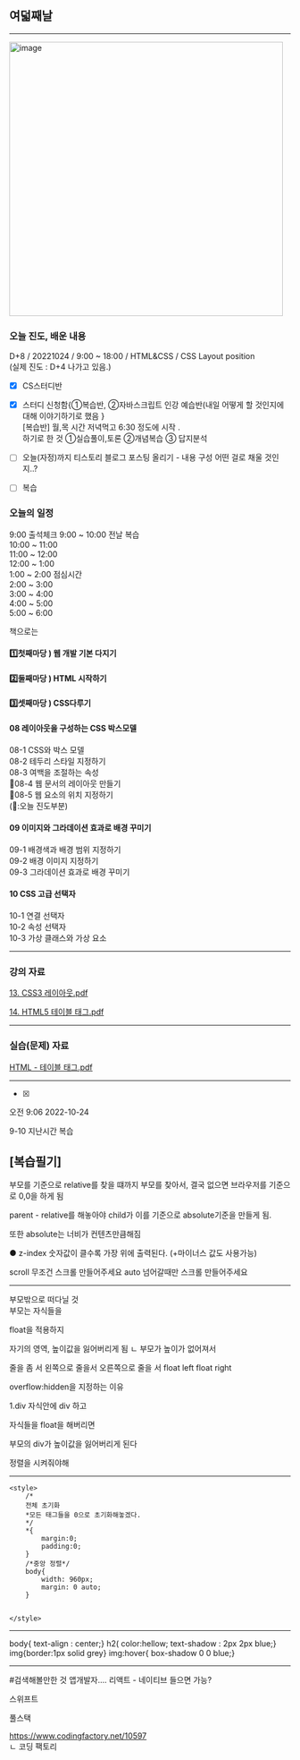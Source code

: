 
## 여덟째날 
   
 
 ---
 
<img width="490" alt="image" src="https://user-images.githubusercontent.com/113709273/196216167-b3c8f461-d299-4af1-92d6-fd0797f30ee8.png">

### 오늘 진도, 배운 내용
D+8 / 20221024 / 9:00 ~ 18:00 / HTML&CSS / CSS Layout position  
(실제 진도 : D+4 나가고 있음.)


+ [x] CS스터디반 

+ [x] 스터디 신청함{①복습반, ②자바스크립트 인강 예습반(내일 어떻게 할 것인지에 대해 이야기하기로 했음 }   
  [복습반] 월,목 시간 저녁먹고 6:30 정도에 시작 .    
  하기로 한 것 ①실습풀이,토론 ②개념복습 ③ 답지분석
  
+ [ ] 오늘(자정)까지 티스토리 블로그 포스팅 올리기   - 내용 구성 어떤 걸로 채울 것인지..?
+ [ ] 복습


### 오늘의 일정
9:00 출석체크 
9:00 ~ 10:00 전날 복습      
10:00 ~ 11:00   
11:00 ~ 12:00   
12:00 ~ 1:00   
1:00 ~ 2:00 점심시간   
2:00 ~ 3:00   
3:00 ~ 4:00   
4:00 ~ 5:00   
5:00 ~ 6:00   

책으로는 
 
#### 1️⃣첫째마당 ) 웹 개발 기본 다지기   

#### 2️⃣둘째마당 ) HTML 시작하기   

#### 3️⃣셋째마당 ) CSS다루기   
  
#### 08 레이아웃을 구성하는 CSS 박스모델     
08-1 CSS와 박스 모델       
08-2 테두리 스타일 지정하기     
08-3 여백을 조절하는 속성   
📖08-4 웹 문서의 레이아웃 만들기     
📖08-5 웹 요소의 위치 지정하기    
(📖:오늘 진도부분)

#### 09 이미지와 그라데이션 효과로 배경 꾸미기        
09-1 배경색과 배경 범위 지정하기   
09-2 배경 이미지 지정하기     
09-3 그라데이션 효과로 배경 꾸미기   

#### 10 CSS 고급 선택자     
10-1 연결 선택자    
10-2 속성 선택자        
10-3 가상 클래스와 가상 요소      



---

### 강의 자료

[13. CSS3 레이아웃.pdf](https://github.com/taeheehi/SeSAC/files/9848861/13.CSS3.pdf)

[14. HTML5 테이블 태그.pdf](https://github.com/taeheehi/SeSAC/files/9848862/14.HTML5.pdf)


---

### 실습(문제) 자료

[HTML - 테이블 태그.pdf](https://github.com/taeheehi/SeSAC/files/9848868/HTML.-.pdf)


---
+ [x]


오전 9:06 2022-10-24


9-10 지난시간 복습 


[복습필기]
---


부모를 기준으로  relative를 찾을 떄까지 부모를 찾아서, 결국 없으면 
브라우저를 기준으로 0,0을 하게 됨

parent - relative를 해놓아야 child가 이를 기준으로 absolute기준을 만들게 됨.


또한 absolute는 너비가 컨텐츠만큼해짐

●
z-index
숫자값이 클수록 가장 위에 출력된다.
(+마이너스 값도 사용가능)

scroll 무조건 스크롤 만들어주세요
auto 넘어갈때만 스크롤 만들어주세요


---

부모밖으로 떠다닐 것   
부모는 자식들을 

float을 적용하지 

자기의 영역, 높이값을 잃어버리게 됨 
ㄴ 부모가 높이가 없어져서 

줄을 좀 서 
왼쪽으로 줄을서 오른쪽으로 줄을 서 
float left
float right


overflow:hidden을 지정하는 이유 

1.div 
자식안에 div 하고

자식들을 float을 해버리면 

부모의 div가 높이값을 잃어버리게 된다 


정렬을 시켜줘야해 


---

    <style>
        /*
        전체 초기화
        *모든 태그들을 0으로 초기화해놓겠다.
        */
        *{
            margin:0;
            padding:0;
        }
        /*중앙 정렬*/
        body{
            width: 960px;
            margin: 0 auto;
        }


    </style>

---
body{
text-align : center;}
h2(
color:hellow;
text-shadow : 2px 2px blue;}
img{border:1px solid grey}
img:hover{ box-shadow 0 0 blue;}


---
#검색해볼만한 것 
앱개발자.... 
리액트 - 네이티브   들으면 가능?



스위프트

풀스택 

https://www.codingfactory.net/10597    
ㄴ 코딩 팩토리 






